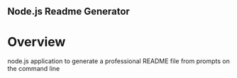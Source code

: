## Node.js Readme Generator ##

# Overview #

node.js application to generate a professional README file from prompts on the command line
